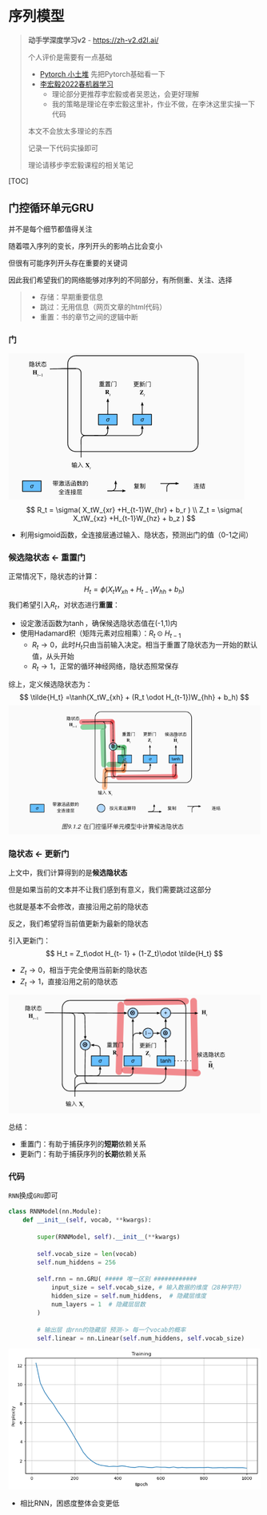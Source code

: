# 序列模型

>   **动手学深度学习v2** - https://zh-v2.d2l.ai/
>
>   
>
>   个人评价是需要有一点基础
>
>   -   [Pytorch 小土堆](https://www.bilibili.com/video/BV1hE411t7RN) 先把Pytorch基础看一下
>   -   [李宏毅2022春机器学习](https://www.bilibili.com/video/BV1Wv411h7kN)
>       -   理论部分更推荐李宏毅或者吴恩达，会更好理解
>       -   我的策略是理论在李宏毅这里补，作业不做，在李沐这里实操一下代码
>
>   本文不会放太多理论的东西
>
>   记录一下代码实操即可
>
>   理论请移步李宏毅课程的相关笔记

[TOC]




## 门控循环单元GRU 

并不是每个细节都值得关注

随着喂入序列的变长，序列开头的影响占比会变小

但很有可能序列开头存在重要的关键词

因此我们希望我们的网络能够对序列的不同部分，有所侧重、关注、选择



> - 存储：早期重要信息
> - 跳过：无用信息（网页文章的html代码）
> - 重置：书的章节之间的逻辑中断

### 门

![image-20240815015651031](./现代序列模型.assets/image-20240815015651031.png)
$$
R_t = \sigma( X_tW_{xr} +H_{t-1}W_{hr} + b_r ) \\
Z_t = \sigma( X_tW_{xz} +H_{t-1}W_{hz} + b_z )
$$

- 利用sigmoid函数，全连接层通过输入、隐状态，预测出门的值（0-1之间）

### 候选隐状态 <- 重置门

正常情况下，隐状态的计算：
$$
H_t =\phi(X_tW_{xh} + H_{t-1}W_{hh} + b_h)
$$
我们希望引入$R_t$，对状态进行**重置**：

- 设定激活函数为$\tanh$，确保候选隐状态值在(-1,1)内
- 使用Hadamard积（矩阵元素对应相乘）：$R_t \odot H_{t-1}$
    - $R_t \to 0$，此时$H_t$只由当前输入决定。相当于重置了隐状态为一开始的默认值，从头开始
    - $R_t \to 1$​，正常的循环神经网络，隐状态照常保存

综上，定义候选隐状态为：
$$
\tilde{H_t} =\tanh(X_tW_{xh} + (R_t \odot H_{t-1})W_{hh} + b_h)
$$
![image-20240815021155828](./现代序列模型.assets/image-20240815021155828.png)

### 隐状态 <- 更新门

上文中，我们计算得到的是**候选隐状态**

但是如果当前的文本并不让我们感到有意义，我们需要跳过这部分

也就是基本不会修改，直接沿用之前的隐状态

反之，我们希望将当前值更新为最新的隐状态

引入更新门：
$$
H_t = Z_t\odot H_{t- 1} + (1-Z_t)\odot \tilde{H_t}
$$

- $Z_t \to 0$，相当于完全使用当前新的隐状态
- $Z_t \to 1$，直接沿用之前的隐状态

![image-20240815021600369](./现代序列模型.assets/image-20240815021600369.png)



总结：

- 重置门：有助于捕获序列的**短期**依赖关系
- 更新门：有助于捕获序列的**长期**依赖关系

### 代码

`RNN`换成`GRU`即可

```python
class RNNModel(nn.Module):
    def __init__(self, vocab, **kwargs):
        
        super(RNNModel, self).__init__(**kwargs)
        
        self.vocab_size = len(vocab)
        self.num_hiddens = 256
    
        self.rnn = nn.GRU( ##### 唯一区别 ############
            input_size = self.vocab_size, # 输入数据的维度（28种字符）
            hidden_size = self.num_hiddens,  # 隐藏层维度
            num_layers = 1  # 隐藏层层数
        )
        
        # 输出层 由rnn的隐藏层 预测-> 每一个vocab的概率
        self.linear = nn.Linear(self.num_hiddens, self.vocab_size)
```

![image-20240815023150171](./现代序列模型.assets/image-20240815023150171.png)

- 相比RNN，困惑度整体会变更低

